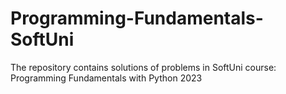# Programming-Fundamentals-SoftUni
The repository contains solutions of problems in SoftUni course: Programming Fundamentals with Python 2023
